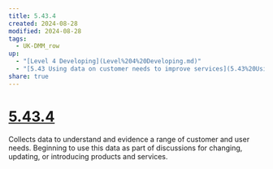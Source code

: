 ```yaml
---
title: 5.43.4
created: 2024-08-28
modified: 2024-08-28
tags:
  - UK-DMM_row
up:
  - "[Level 4 Developing](Level%204%20Developing.md)"
  - "[5.43 Using data on customer needs to improve services](5.43%20Using%20data%20on%20customer%20needs%20to%20improve%20services.md)"
share: true
---
```

# [5.43.4](5.43.4.md)

Collects data to understand and evidence a range of customer and user needs. Beginning to use this data as part of discussions for changing, updating, or introducing products and services.

